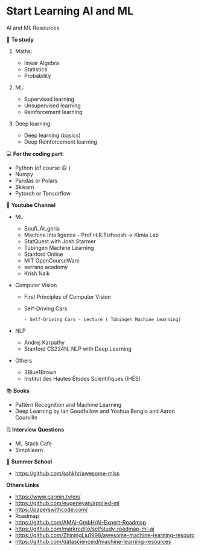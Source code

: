 # Start Learning AI and ML
 AI and ML Resources 


:memo: **To study** 

1. Maths: 
   - linear Algebra
   - Statistics
   - Probability
     
2. ML:
   - Supervised learning 
   - Unsupervised learning 
   - Reinforcement learning
     
3. Deep learning:
   - Deep learning (basics)
   - Deep Reinforcement learning 
 
:computer: **For the coding part:** 
   - Python (of course :smiley: ) 
   - Numpy 
   - Pandas or Polars
   - Sklearn 
   - Pytorch or Tensorflow 

🎥 **Youtube Channel** 

- ML 
   - Soufi_AI_geria 
   - Machine Intelligence - Prof H.R.Tizhoosh → Kimia Lab 
   - StatQuest with Josh Starmer
   - Tübingen Machine Learning
   - Stanford Online
   - MIT OpenCourseWare
   - serrano academy
   - Krish Naik

- Computer Vision
   - First Principles of Computer Vision
   - Self-Driving Cars
     
         - Self-Driving Cars - Lecture ( Tübingen Machine Learning) 
- NLP
   - Andrej Karpathy
   - Stanford CS224N: NLP with Deep Learning

- Others
   - 3Blue1Brown
   - Institut des Hautes Études Scientifiques (IHÉS)

:books: **Books**
- Pattern Recognition and Machine Learning 
- Deep Learning by Ian Goodfellow and Yoshua Bengio and Aaron Courville

🗒️ **Interview Questions**
   - ML Stack Cafe 
   - Simplilearn

🏫 **Summer School**
  - https://github.com/sshkhr/awesome-mlss 

**Others Links**
   - https://www.carmin.tv/en/ 
   - https://github.com/eugeneyan/applied-ml 
   - https://paperswithcode.com/ 
   - Roadmap 
   - https://github.com/AMAI-GmbH/AI-Expert-Roadmap 	
   - https://github.com/markredito/selfstudy-roadmap-ml-ai 
   - https://github.com/ZhiningLiu1998/awesome-machine-learning-resourc 
   - https://github.com/datascienceid/machine-learning-resources 


